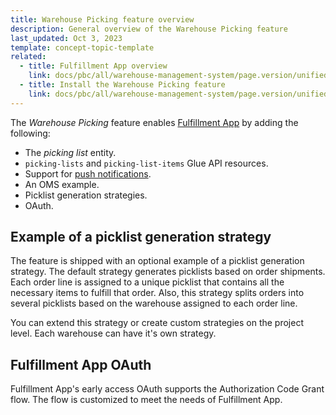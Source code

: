 ```yaml
---
title: Warehouse Picking feature overview
description: General overview of the Warehouse Picking feature
last_updated: Oct 3, 2023
template: concept-topic-template
related:
  - title: Fulfillment App overview
    link: docs/pbc/all/warehouse-management-system/page.version/unified-commerce/fulfillment-app-overview.html
  - title: Install the Warehouse Picking feature
    link: docs/pbc/all/warehouse-management-system/page.version/unified-commerce/install-and-upgrade/install-the-warehouse-picking-feature.html
---
```



The *Warehouse Picking* feature enables [Fulfillment App](/docs/pbc/all/warehouse-management-system/latest/unified-commerce/fulfillment-app-overview.html) by adding the following:

- The *picking list* entity.
- `picking-lists` and `picking-list-items` Glue API resources.
- Support for [push notifications](/docs/pbc/all/miscellaneous/latest/push-notification-feature-overview.html).
- An OMS example.
- Picklist generation strategies.
- OAuth.


## Example of a picklist generation strategy

The feature is shipped with an optional example of a picklist generation strategy. The default strategy generates picklists based on order shipments. Each order line is assigned to a unique picklist that contains all the necessary items to fulfill that order. Also, this strategy splits orders into several picklists based on the warehouse assigned to each order line.

You can extend this strategy or create custom strategies on the project level. Each warehouse can have it's own strategy.


## Fulfillment App OAuth

Fulfillment App's early access OAuth supports the Authorization Code Grant flow. The flow is customized to meet the needs of Fulfillment App.
